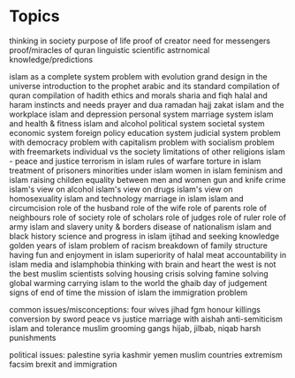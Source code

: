 
# Topics

thinking in society
purpose of life
proof of creator
need for messengers
proof/miracles of quran
  linguistic
  scientific
  astrnomical
  knowledge/predictions

islam as a complete system
problem with evolution
grand design in the universe
introduction to the prophet
arabic and its standard
compilation of quran
compilation of hadith
ethics and morals
sharia and fiqh
halal and haram
instincts and needs
prayer and dua
ramadan
hajj
zakat
islam and the workplace
islam and depression
personal system
marriage system
islam and health & fitness
islam and alcohol
political system
societal system
economic system
foreign policy
education system
judicial system
problem with democracy
problem with capitalism
problem with socialism
problem with freemarkets
individual vs the society
limitations of other religions
islam - peace and justice
terrorism in islam
rules of warfare
torture in islam
treatment of prisoners
minorities under islam
women in islam
feminism and islam
raising childen
equality between men and women
gun and knife crime
islam's view on alcohol
islam's view on drugs
islam's view on homosexuality
islam and technology
marriage in islam
islam and circumcision
role of the husband
role of the wife
role of parents
role of neighbours
role of society
role of scholars
role of judges
role of ruler
role of army
islam and slavery
unity & borders
disease of nationalism
islam and black history
science and progress in islam
ijtihad and seeking knowledge
golden years of islam
problem of racism
breakdown of family structure
having fun and enjoyment in islam
superiority of halal meat
accountability in islam
media and islamphobia
thinking with brain and heart
the west is not the best
muslim scientists
solving housing crisis
solving famine
solving global warming
carrying islam to the world
the ghaib
day of judgement
signs of end of time
the mission of islam
the immigration problem

common issues/misconceptions:
four wives
jihad
fgm
honour killings
conversion by sword
peace vs justice
marriage with aishah
anti-semiticism
islam and tolerance
muslim grooming gangs
hijab, jilbab, niqab
harsh punishments

political issues:
palestine
syria
kashmir
yemen
muslim countries
extremism
facsim
brexit and immigration
